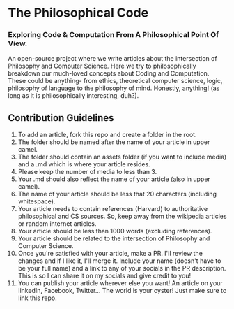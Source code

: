 # The Philosophical Code
### Exploring Code &amp; Computation From A Philosophical Point Of View.

  An open-source project where we write articles about the intersection of Philosophy and Computer Science. Here we try to philosophically breakdown our much-loved concepts about Coding and Computation. These could be anything- from ethics, theoretical computer science, logic, philosophy of language to the philosophy of mind. Honestly, anything! (as long as it is philosophically interesting, duh?).
  

## Contribution Guidelines
  
  1. To add an article, fork this repo and create a folder in the root. 
  2. The folder should be named after the name of your article in upper camel.
  3. The folder should contain an assets folder (if you want to include media) and a .md which is where your article resides.
  4. Please keep the number of media to less than 3.
  5. Your .md should also reflect the name of your article (also in upper camel).
  6. The name of your article should be less that 20 characters (including whitespace).
  7. Your article needs to contain references (Harvard) to authoritative philosophical and CS sources. So, keep away from the wikipedia articles or random internet articles.
  8. Your article should be less than 1000 words (excluding references).
  9. Your article should be related to the intersection of Philosophy and Computer Science.
  10. Once you're satisfied with your article, make a PR. I'll review the changes and if I like it, I'll merge it. Include your name (doesn't have to be your full name) and a link to any of your socials in the PR description. This is so I can share it on my socials and give credit to you!
  11. You can publish your article wherever else you want! An article on your linkedIn, Facebook, Twitter... The world is your oyster! Just make sure to link this repo.
